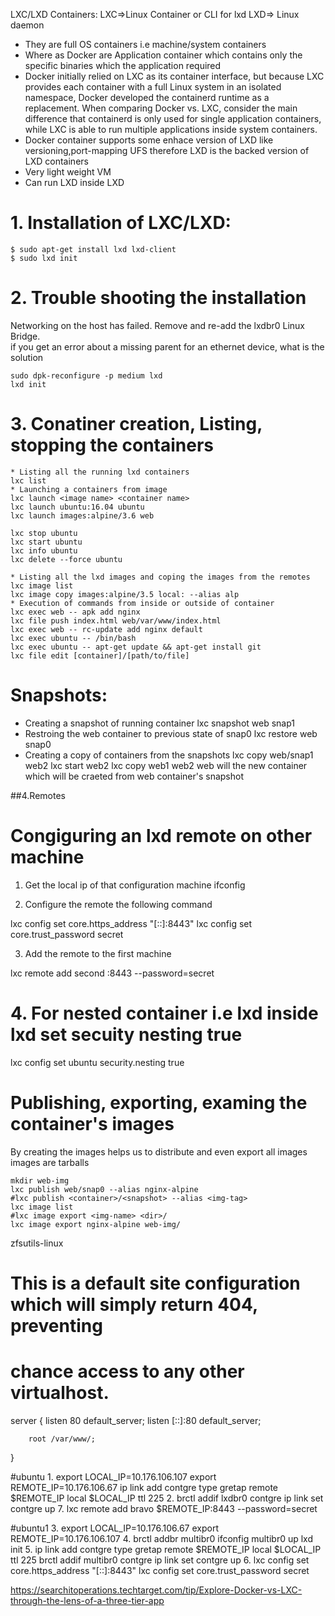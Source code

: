 LXC/LXD Containers:
LXC=>Linux Container or CLI for lxd
LXD=> Linux daemon


* They are full OS containers i.e machine/system containers
* Where as Docker are Application container which contains only the 
specific binaries which the application required
* Docker initially relied on LXC as its container interface, but because LXC provides each container with a full 
Linux system in 
an isolated namespace, Docker developed the containerd runtime as a replacement. When comparing
 Docker vs. LXC, consider the main difference that containerd is only used for single application containers,
 while LXC is able to run multiple applications inside system containers.
* Docker container supports some enhace version of LXD like versioning,port-mapping 
	UFS therefore LXD is the backed version of LXD containers
* Very light weight VM
* Can run LXD inside LXD

# 1. Installation of LXC/LXD:
```
$ sudo apt-get install lxd lxd-client 
$ sudo lxd init
```
# 2. Trouble shooting the installation

Networking on the host has failed. Remove and re-add the lxdbr0 Linux Bridge.    
if you get an error about a missing parent for an ethernet device, what is the solution
```
sudo dpk-reconfigure -p medium lxd
lxd init
```
# 3. Conatiner creation, Listing, stopping the containers
```
* Listing all the running lxd containers
lxc list 
* Launching a containers from image
lxc launch <image name> <container name>
lxc launch ubuntu:16.04 ubuntu
lxc launch images:alpine/3.6 web

lxc stop ubuntu
lxc start ubuntu
lxc info ubuntu
lxc delete --force ubuntu

* Listing all the lxd images and coping the images from the remotes
lxc image list 
lxc image copy images:alpine/3.5 local: --alias alp 
* Execution of commands from inside or outside of container
lxc exec web -- apk add nginx
lxc file push index.html web/var/www/index.html
lxc exec web -- rc-update add nginx default
lxc exec ubuntu -- /bin/bash
lxc exec ubuntu -- apt-get update && apt-get install git
lxc file edit [container]/[path/to/file]

```
# Snapshots:

* Creating a snapshot of running container
lxc snapshot web snap1 
* Restroing the web container to previous state of snap0
lxc restore web snap0
* Creating a copy of containers from the snapshots
lxc copy web/snap1 web2
lxc start web2
lxc copy web1 web2
web will the new container which will be craeted from web container's 
snapshot



##4.Remotes 
# Congiguring an lxd remote on other machine

1. Get the local ip of that configuration machine
ifconfig

2. Configure the remote the following command

lxc config set core.https_address "[::]:8443"
lxc config set core.trust_password secret


3. Add the remote to the first machine

lxc remote add second <ip-addr>:8443 --password=secret

# 4. For nested container i.e **lxd inside lxd** set secuity nesting true 

lxc config set ubuntu security.nesting true

# Publishing, exporting, examing the container's images
By creating the images helps us to distribute and even export all images
images are tarballs
```
mkdir web-img
lxc publish web/snap0 --alias nginx-alpine
#lxc publish <container>/<snapshot> --alias <img-tag>
lxc image list
#lxc image export <img-name> <dir>/
lxc image export nginx-alpine web-img/
```


zfsutils-linux


# This is a default site configuration which will simply return 404, preventing
# chance access to any other virtualhost.

server {
        listen 80 default_server;
        listen [::]:80 default_server;

        root /var/www/;
}

#ubuntu
1.
export LOCAL_IP=10.176.106.107
export REMOTE_IP=10.176.106.67
ip link add contgre type gretap remote $REMOTE_IP local $LOCAL_IP ttl 225
2.
brctl addif lxdbr0 contgre
ip link set contgre up
7.
lxc remote add bravo $REMOTE_IP:8443 --password=secret

#ubuntu1
3.
export LOCAL_IP=10.176.106.67
export REMOTE_IP=10.176.106.107
4.
brctl addbr multibr0
ifconfig multibr0 up
lxd init
5.
ip link add contgre type gretap remote $REMOTE_IP local $LOCAL_IP ttl 225
brctl addif multibr0 contgre
ip link set contgre up
6.
lxc config set core.https_address "[::]:8443"
lxc config set core.trust_password secret


https://searchitoperations.techtarget.com/tip/Explore-Docker-vs-LXC-through-the-lens-of-a-three-tier-app
